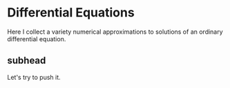 # Differential Equations

Here I collect a variety numerical approximations to solutions of an ordinary differential equation.  

## subhead

Let's try to push it.